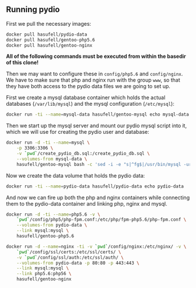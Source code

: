 ## Running pydio

First we pull the necessary images:
```sh
docker pull hasufell/pydio-data
docker pull hasufell/gentoo-php5.6
docker pull hasufell/gentoo-nginx
```

__All of the following commands must be executed from within the basedir
of this clone!__

Then we may want to configure these in `config/php5.6` and `config/nginx`.
We have to make sure that php and nginx run with the group `www`, so that they
have both access to the pydio data files we are going to set up.

First we create a mysql database container which holds the actual databases
(`/var/lib/mysql`) and the mysql configuration (`/etc/mysql`):
```sh
docker run -ti --name=mysql-data hasufell/gentoo-mysql echo mysql-data
```

Then we start up the mysql server and mount our pydio mysql script into it,
which we will use for creating the pydio user and database:
```sh
docker run -d -ti --name=mysql \
	-p 3306:3306 \
	-v `pwd`/create_pydio_db.sql:/create_pydio_db.sql \
	--volumes-from mysql-data \
	hasufell/gentoo-mysql bash -c 'sed -i -e "s|^fg$|/usr/bin/mysql -uroot < /create_pydio_db\.sql\nfg|" /run.sh && /run.sh'
```

Now we create the data volume that holds the pydio data:
```sh
docker run -ti --name=pydio-data hasufell/pydio-data echo pydio-data
```

And now we can fire up both the php and nginx containers while connecting
them to the pydio-data container and linking php, nginx and mysql.
```sh
docker run -d -ti --name=php5.6 -v \
	`pwd`/config/php5/php-fpm.conf:/etc/php/fpm-php5.6/php-fpm.conf \
	--volumes-from pydio-data \
	--link mysql:mysql \
	hasufell/gentoo-php5.6

docker run -d --name=nginx -ti -v `pwd`/config/nginx:/etc/nginx/ -v \
	`pwd`/config/ssl/certs:/etc/ssl/certs/ \
	-v `pwd`/config/ssl/auth:/etc/ssl/auth/ \
	--volumes-from pydio-data -p 80:80 -p 443:443 \
	--link mysql:mysql \
	--link php5.6:php56 \
	hasufell/gentoo-nginx
```

